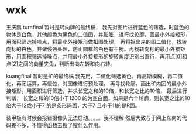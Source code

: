 # wxk
王庆鹏
turnfinal 暂时是转向牌的最终稿，
我先对图片进行蓝色的筛选，时蓝色的物体是白色，其他颜色为黑色的二值图，并膨胀，进行找轮廓，画最小外接矩形，用面积筛选掉噪点，将最小外接矩形做扣图处理，
再将抠出来的图二值化，找转向标的白色，并做侵蚀处理，防止圆框的白色有干扰。再找转向标的最小外接矩形，用面积筛选掉噪点，并用最小外接矩形的旋转角度识别出直行，再用点[0]和点[2]之间的向量夹角，判断出向左转和向右转。




kuangfinal 暂时是矿的最终稿
我先用，二值化筛选黄色，再高斯模糊，再二值化，再闭运算，再侵蚀，对图像进行预处理，
再寻找轮廓，画出矿内团的最小外接矩形，用面积进行筛选，并求长宽之和的10倍，和长宽之比的10倍，
最后进行判断， 长宽之和的10倍小于1200 的为空白面，如果是六个轮廓，则长宽之比的10倍大于12或小于7 的是条形码面，大于7 且小于11的是R面。


装甲板有时候会报错摄像头无法启动。。。。。我不理解
然后大致与于网上东南的代码差不多，不懂得函数去搜了搜什么作用。



